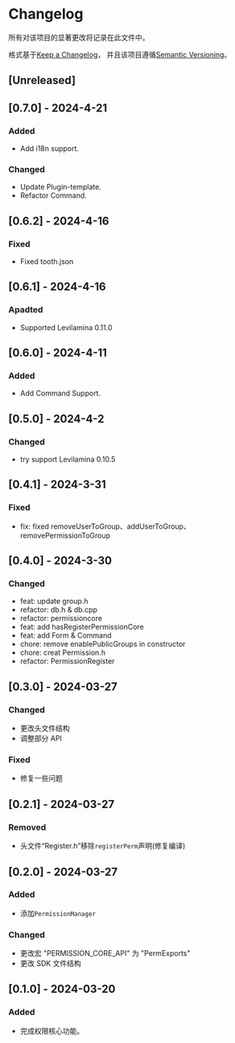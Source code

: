 # Changelog

所有对该项目的显著更改将记录在此文件中。

格式基于[Keep a Changelog](https://keepachangelog.com/en/1.0.0/)，
并且该项目遵循[Semantic Versioning](https://semver.org/spec/v2.0.0.html)。

## [Unreleased]

## [0.7.0] - 2024-4-21

### Added

- Add i18n support.

### Changed

- Update Plugin-template.
- Refactor Command.

## [0.6.2] - 2024-4-16

### Fixed

- Fixed tooth.json

## [0.6.1] - 2024-4-16

### Apadted

- Supported Levilamina 0.11.0

## [0.6.0] - 2024-4-11

### Added

- Add Command Support.

## [0.5.0] - 2024-4-2

### Changed

- try support Levilamina 0.10.5

## [0.4.1] - 2024-3-31

### Fixed

- fix: fixed removeUserToGroup、addUserToGroup、removePermissionToGroup

## [0.4.0] - 2024-3-30

### Changed

- feat: update group.h
- refactor: db.h & db.cpp
- refactor: permissioncore
- feat: add hasRegisterPermissionCore
- feat: add Form & Command
- chore: remove enablePublicGroups in constructor
- chore: creat Permission.h
- refactor: PermissionRegister

## [0.3.0] - 2024-03-27

### Changed

- 更改头文件结构
- 调整部分 API

### Fixed

- 修复一些问题

## [0.2.1] - 2024-03-27

### Removed

- 头文件“Register.h”移除`registerPerm`声明(修复编译)

## [0.2.0] - 2024-03-27

### Added

- 添加`PermissionManager`

### Changed

- 更改宏 "PERMISSION_CORE_API" 为 "PermExports"
- 更改 SDK 文件结构

## [0.1.0] - 2024-03-20

### Added

- 完成权限核心功能。
